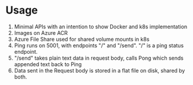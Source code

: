 # Usage
1.  Minimal APIs with an intention to show Docker and k8s implementation
2.  Images on Azure ACR
3.  Azure File Share used for shared volume mounts in k8s
4.  Ping runs on 5001, with endpoints "/" and "/send". "/" is a ping status endpoint.
5.  "/send" takes plain text data in request body, calls Pong which sends appended text back to Ping
6.  Data sent in the Request body is stored in a flat file on disk, shared by both.
   
